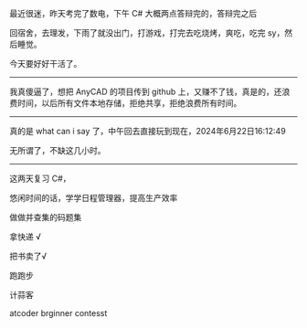 最近很迷，昨天考完了数电，下午 C# 大概两点答辩完的，答辩完之后

回宿舍，去理发，下雨了就没出门，打游戏，打完去吃烧烤，爽吃，吃完 sy，然后睡觉。

今天要好好干活了。

---

我真傻逼了，想把 AnyCAD 的项目传到 github 上，又赚不了钱，真是的，还浪费时间，以后所有文件本地存储，拒绝共享，拒绝浪费所有时间。

---

真的是 what can i say 了，中午回去直接玩到现在，2024年6月22日16:12:49

无所谓了，不缺这几小时。

---

这两天复习 C#，

悠闲时间的话，学学日程管理器，提高生产效率

做做并查集的码题集

拿快递 √

把书卖了√

跑跑步

计蒜客

atcoder brginner contesst
